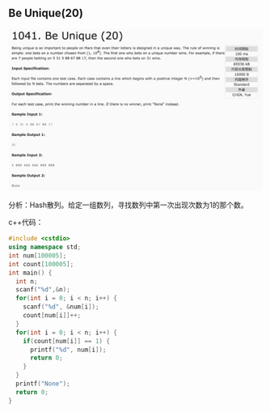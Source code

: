 ##  Be Unique(20)

![1041](image/1041.png)

分析：Hash散列。给定一组数列，寻找数列中第一次出现次数为1的那个数。

c++代码：

```c++
#include <cstdio>
using namespace std;
int num[100005];
int count[100005];
int main() {
  int n;
  scanf("%d",&n);
  for(int i = 0; i < n; i++) {
    scanf("%d", &num[i]);
    count[num[i]]++;
  }
  for(int i = 0; i < n; i++) {
    if(count[num[i]] == 1) {
      printf("%d", num[i]);
      return 0;
    }
  }
  printf("None");
  return 0;
}
```
